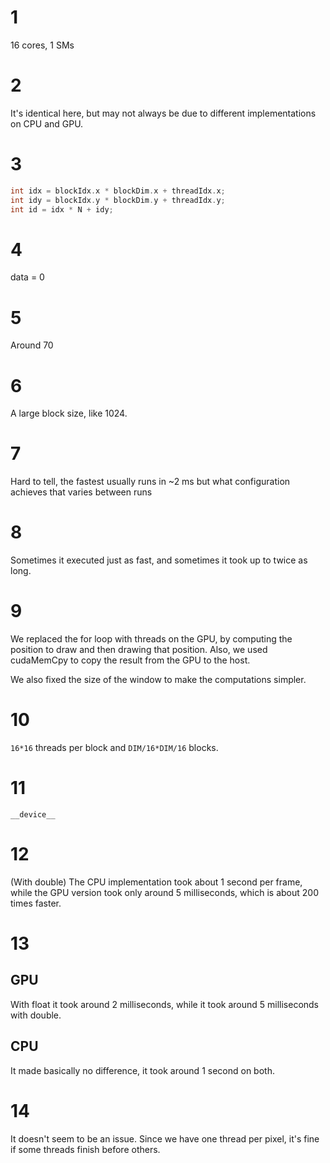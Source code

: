 # 1
16 cores, 1 SMs

# 2
It's identical here, but may not always be due to different implementations on CPU
and GPU.

# 3

```C
int idx = blockIdx.x * blockDim.x + threadIdx.x;
int idy = blockIdx.y * blockDim.y + threadIdx.y;
int id = idx * N + idy;
```

# 4

data = 0

# 5

Around 70

# 6

A large block size, like 1024.

# 7

Hard to tell, the fastest usually runs in ~2 ms but what configuration achieves that varies between runs

# 8

Sometimes it executed just as fast, and sometimes it took up to twice as long.

# 9

We replaced the for loop with threads on the GPU, by computing the position to draw and then
drawing that position. Also, we used cudaMemCpy to copy the result from the GPU to the host.

We also fixed the size of the window to make the computations simpler.

# 10

`16*16` threads per block and `DIM/16*DIM/16` blocks.

# 11

`__device__`

# 12

(With double)
The CPU implementation took about 1 second per frame, while the GPU version took only around 5
milliseconds, which is about 200 times faster.

# 13

## GPU

With float it took around 2 milliseconds, while it took around 5 milliseconds with double.

## CPU

It made basically no difference, it took around 1 second on both.

# 14

It doesn't seem to be an issue. Since we have one thread per pixel, it's fine if some threads
finish before others.


